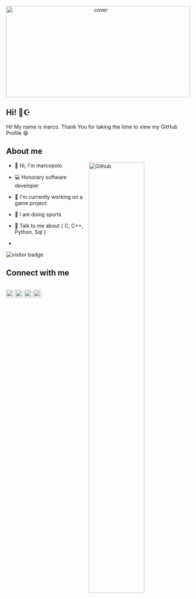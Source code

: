 <div align="center">
<img width="100%" height = "250px" src="https://technosoftacademy.io/wp-content/uploads/2018/08/web-developement-banner.png" alt="cover" />
</div>

## Hi! 👋☪
Hi! My name is marco. Thank You for taking the time to view my GitHub Profile 😄

## About me
<img width="55%" align="right" alt="Github" src="https://raw.githubusercontent.com/onimur/.github/master/.resources/git-header.svg" />

- 👋 Hi, I'm marcopolo

- 💻 Honorary software developer 

- 🔭 I'm currently working on a game project

- 💪 I am doing sports 

- 💬 Talk to me about { C, C++, Python, Sql }

- <p>
<img src="https://visitor-badge.laobi.icu/badge?page_id=HackerWaSi" alt="visitor badge"/>
</p>

## Connect with me

<br/>
<a href="https://join.skype.com/invite/HNfpPHffUH9k">
  <img align="left" alt="Unnamed | Skype" width="22px" src="https://cdn.jsdelivr.net/npm/simple-icons@3.13.0/icons/skype.svg" />
</a>
<a href="https://www.facebook.com/marcopolo.3423/">
  <img align="left" alt="Unnamed | Facebook" width="22px" src="https://cdn.jsdelivr.net/npm/simple-icons@3.13.0/icons/facebook.svg" />
</a>
<a href="https://wa.me/+905469722430">
  <img align="left" alt="whatsapp" width="22px" src="https://cdn.jsdelivr.net/npm/simple-icons@3.5.0/icons/whatsapp.svg" />
</a>
<a href="https://discord.com/channels/@unnamed#1267">
  <img align="left" alt="Discord | unnamed#1267" width="22px" src="https://cdn.jsdelivr.net/npm/simple-icons@3.13.0/icons/discord.svg" />
</a>
<br/>
